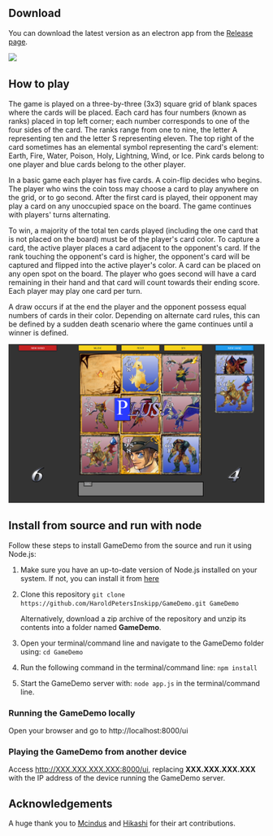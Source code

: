 ## Download
You can download the latest version as an electron app from the [Release page](https://github.com/HaroldPetersInskipp/GameDemo/releases).

<img src="static/Screenshot.png">

## How to play
The game is played on a three-by-three (3x3) square grid of blank spaces where the cards will be placed. Each card has four numbers (known as ranks) placed in top left corner; each number corresponds to one of the four sides of the card. The ranks range from one to nine, the letter A representing ten and the letter S representing eleven. The top right of the card sometimes has an elemental symbol representing the card's element: Earth, Fire, Water, Poison, Holy, Lightning, Wind, or Ice. Pink cards belong to one player and blue cards belong to the other player.

In a basic game each player has five cards. A coin-flip decides who begins. The player who wins the coin toss may choose a card to play anywhere on the grid, or to go second. After the first card is played, their opponent may play a card on any unoccupied space on the board. The game continues with players' turns alternating. 

To win, a majority of the total ten cards played (including the one card that is not placed on the board) must be of the player's card color. To capture a card, the active player places a card adjacent to the opponent's card. If the rank touching the opponent's card is higher, the opponent's card will be captured and flipped into the active player's color. A card can be placed on any open spot on the board. The player who goes second will have a card remaining in their hand and that card will count towards their ending score. Each player may play one card per turn.

A draw occurs if at the end the player and the opponent possess equal numbers of cards in their color. Depending on alternate card rules, this can be defined by a sudden death scenario where the game continues until a winner is defined.

<img src="static/Screenshot2.png">

## Install from source and run with node

Follow these steps to install GameDemo from the source and run it using Node.js:

1. Make sure you have an up-to-date version of Node.js installed on your system. If not, you can install it from [here](http://nodejs.org/)

2. Clone this repository ```git clone https://github.com/HaroldPetersInskipp/GameDemo.git GameDemo```

   Alternatively, download a zip archive of the repository and unzip its contents into a folder named **GameDemo**.

3. Open your terminal/command line and navigate to the GameDemo folder using: ```cd GameDemo```

4. Run the following command in the terminal/command line: ```npm install```

5. Start the GameDemo server with: ```node app.js``` in the terminal/command line.

### Running the GameDemo locally
Open your browser and go to http://localhost:8000/ui

### Playing the GameDemo from another device
Access http://XXX.XXX.XXX.XXX:8000/ui, replacing **XXX.XXX.XXX.XXX** with the IP address of the device running the GameDemo server.

## Acknowledgements
A huge thank you to [Mcindus](https://forums.qhimm.com/index.php?action=profile;u=22685) and [Hikashi](https://forums.qhimm.com/index.php?action=profile;u=30986) for their art contributions.
